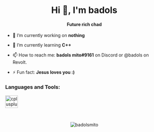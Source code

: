 <h1 align="center">Hi 👋, I'm badols</h1>
<h4 align="center">Future rich chad</h4>


- 🔭 I’m currently working on **nothing**

- 🌱 I’m currently learning **C++**

- 📫 How to reach me: **badols mito#9161** on Discord or @badols on Revolt.

- ⚡ Fun fact: **Jesus loves you :)**


<h3 align="left">Languages and Tools:</h3>
<p align="left"> <a href="https://www.w3schools.com/cpp/" target="_blank" rel="noreferrer"> <img src="https://www.startpage.com/av/proxy-image?piurl=https%3A%2F%2Fbrandlogos.net%2Fwp-content%2Fuploads%2F2022%2F01%2Fc-brandlogo.net_.png&sp=1648597591Tb091d694602562f1dafa5ac90ce108c791e65a604e22fb8f6919d9142f9d0f9a" alt="cplusplus" width="40" height="40"/> </a> </p>
<br>
<p align="center"><img align="center" src="https://github-readme-stats.vercel.app/api/top-langs?username=badolsmito&show_icons=true&locale=en&layout=compact" alt="badolsmito" /></p>





<!---
badolsmito/badolsmito is a ✨ special ✨ repository because its `README.md` (this file) appears on your GitHub profile.
You can click the Preview link to take a look at your changes.
--->
